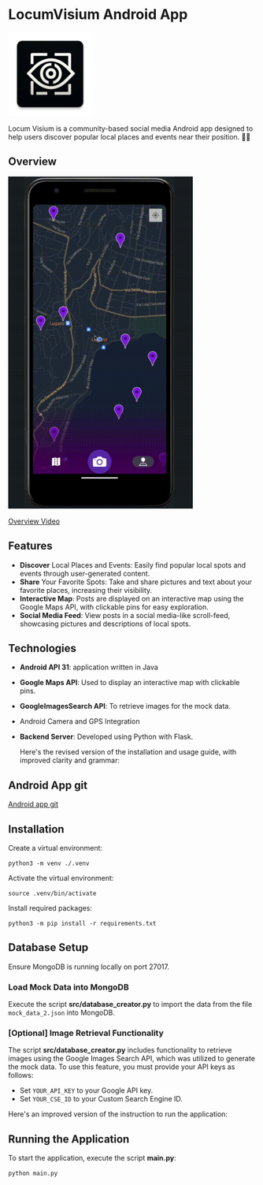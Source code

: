 # LocumVisium Android App
<img src="gitData/ic_launcher.webp" alt="Locum Visum Logo" width="170" height="170">

Locum Visium is a community-based social media Android app designed to help users discover popular local places and events near their position. 📍📱

## Overview
<img src="gitData/Locum%20Visium.gif" alt="overview gif" width="375" height="674">

[Overview Video](https://www.youtube.com/watch?v=UocxDTZqIPg&ab_channel=MSstudioHD)

## Features
- **Discover** Local Places and Events: Easily find popular local spots and events through user-generated content.
- **Share** Your Favorite Spots: Take and share pictures and text about your favorite places, increasing their visibility.
- **Interactive Map**: Posts are displayed on an interactive map using the Google Maps API, with clickable pins for easy exploration. 
- **Social Media Feed**: View posts in a social media-like scroll-feed, showcasing pictures and descriptions of local spots.

## Technologies
- **Android API 31**: application written in Java 
- **Google Maps API**: Used to display an interactive map with clickable pins. 
- **GoogleImagesSearch API**: To retrieve images for the mock data.
- Android Camera and GPS Integration
- **Backend Server**: Developed using Python with Flask.

   Here's the revised version of the installation and usage guide, with improved clarity and grammar:

## Android App git 
[Android app git](https://github.com/JacobSalvi/mwc-project)


## Installation
Create a virtual environment:
```shell
python3 -m venv ./.venv
```

Activate the virtual environment:
```shell
source .venv/bin/activate
```

Install required packages:
```shell
python3 -m pip install -r requirements.txt
```

## Database Setup
Ensure MongoDB is running locally on port 27017.

### Load Mock Data into MongoDB
Execute the script **src/database_creator.py** to import the data from the file `mock_data_2.json` into MongoDB.

### [Optional] Image Retrieval Functionality
The script **src/database_creator.py** includes functionality to retrieve images using the Google Images Search API, which was utilized to generate the mock data. To use this feature, you must provide your API keys as follows:

- Set `YOUR_API_KEY` to your Google API key.
- Set `YOUR_CSE_ID` to your Custom Search Engine ID.

Here's an improved version of the instruction to run the application:

## Running the Application
To start the application, execute the script **main.py**:

```shell
python main.py
```
